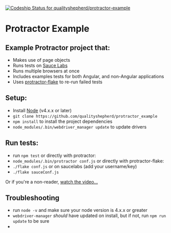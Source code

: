 [ ![Codeship Status for qualityshepherd/protractor-example](https://app.codeship.com/projects/56e27ab0-abb1-0132-4f48-46f15878b48e/status?branch=master)](https://app.codeship.com/projects/68348)

# Protractor Example #

## Example Protractor project that:
* Makes use of page objects
* Runs tests on [Sauce Labs](http://saucelabs.com)
* Runs multiple browsers at once
* Includes examples tests for both Angular, and non-Angular applications
* Uses [protractor-flake](https://github.com/NickTomlin/protractor-flake) to re-run failed tests

## Setup:
* Install [Node](http://nodejs.org) (v4.x.x or later)
* `git clone https://github.com/qualityshepherd/protractor_example`
* `npm install` to install the project dependencies
* `node_modules/.bin/webdriver_manager update` to update drivers

## Run tests:
* run `npm test`
or directly with protractor:
* `node_modules/.bin/protractor conf.js`
or directly with protractor-flake:
* `./flake conf.js`
or on saucelabs (add your username/key)
* `./flake sauceConf.js`

Or if you're a non-reader, [watch the video...](https://www.youtube.com/watch?v=JIGvty1bQxk)

## Troubleshooting
* run `node -v` and make sure your node version is 4.x.x or greater
* `webdriver-manager` _should_ have updated on install, but if not, run `npm run update` to be sure
* 